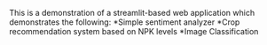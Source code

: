 This is a demonstration of a streamlit-based web application which demonstrates the following:
*Simple sentiment analyzer
*Crop recommendation system based on NPK levels
*Image Classification
